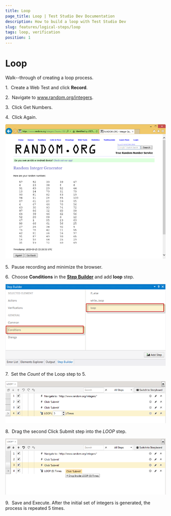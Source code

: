 ```yaml
---
title: Loop
page_title: Loop | Test Studio Dev Documentation
description: How to build a loop with Test Studio Dev 
slug: features/logical-steps/loop
tags: loop, verification
position: 1
---
```

# Loop

Walk--through of creating a loop process.

1.&nbsp; Create a Web Test and click **Record**.

2.&nbsp; Navigate to <a href="http://www.random.org/integers/" target="_blank">www.random.org/integers</a>.

3.&nbsp; Click Get Numbers. 

4.&nbsp; Click Again.

![Random][1]

5.&nbsp; Pause recording and minimize the browser.

6.&nbsp; Choose **Conditions** in the <a href="/features/recorder/step-builder">**Step Builder**</a> and add **loop** step.

![VS Plugin][7]

7.&nbsp; Set the *Count* of the Loop step to 5.

![Loop step count][4]

8.&nbsp; Drag the second Click Submit step into the *LOOP* step.

![Drag Submit][5]

9.&nbsp; Save and Execute. After the initial set of integers is generated, the process is repeated 5 times.

[1]: images/loop/fig1.png
[4]: images/loop/fig4.png
[5]: images/loop/fig5.png
[6]: images/loop/fig6.png
[7]: images/loop/fig7.png